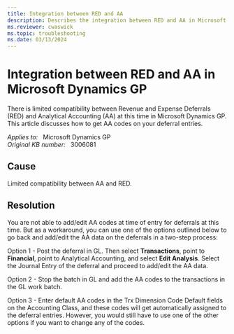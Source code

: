 ```yaml
---
title: Integration between RED and AA
description: Describes the integration between RED and AA in Microsoft Dynamics GP.
ms.reviewer: cwaswick
ms.topic: troubleshooting
ms.date: 03/13/2024
---
```

# Integration between RED and AA in Microsoft Dynamics GP

There is limited compatibility between Revenue and Expense Deferrals (RED) and Analytical Accounting (AA) at this time in Microsoft Dynamics GP. This article discusses how to get AA codes on your deferral entries.

_Applies to:_ &nbsp; Microsoft Dynamics GP  
_Original KB number:_ &nbsp; 3006081

## Cause

Limited compatibility between AA and RED.

## Resolution

You are not able to add/edit AA codes at time of entry for deferrals at this time. But as a workaround, you can use one of the options outlined below to go back and add/edit the AA data on the deferrals in a two-step process:

Option 1 - Post the deferral in GL. Then select **Transactions**, point to **Financial**, point to Analytical Accounting, and select **Edit Analysis**. Select the Journal Entry of the deferral and proceed to add/edit the AA data.

Option 2 - Stop the batch in GL and add the AA codes to the transactions in the GL work batch.

Option 3 - Enter default AA codes in the Trx Dimension Code Default fields on the Accounting Class, and these codes will get automatically assigned to the deferral entries. However, you would still have to use one of the other options if you want to change any of the codes.
